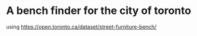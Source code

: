 # A bench finder for the city of toronto

using https://open.toronto.ca/dataset/street-furniture-bench/ 